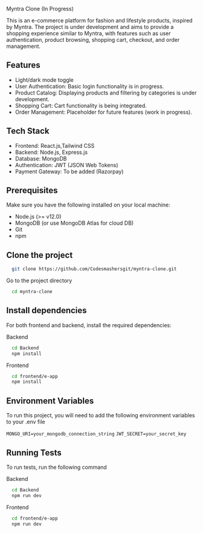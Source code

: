 
Myntra Clone (In Progress)


This is an e-commerce platform for fashion and lifestyle products, inspired by Myntra. The project is under development and aims to provide a shopping experience similar to Myntra, with features such as user authentication, product browsing, shopping cart, checkout, and order management.






## Features

- Light/dark mode toggle
- User Authentication: Basic login functionality is in progress.
- Product Catalog: Displaying products and filtering by categories is under development.
- Shopping Cart: Cart functionality is being integrated.
- Order Management: Placeholder for future features (work in progress).




## Tech Stack


- Frontend: React.js,Tailwind CSS
- Backend: Node.js, Express.js
- Database: MongoDB 
- Authentication: JWT (JSON Web Tokens)
- Payment Gateway: To be added (Razorpay)


##  Prerequisites

Make sure you have the following installed on your local machine:
- Node.js (>= v12.0)
- MongoDB (or use MongoDB Atlas for cloud DB)
- Git
- npm

## Clone the project



```bash
  git clone https://github.com/Codesmashersgit/myntra-clone.git
```

Go to the project directory

```bash
  cd myntra-clone
```

## Install dependencies
For both frontend and backend, install the required dependencies:

 Backend

```bash
  cd Backend
  npm install
```

Frontend

```bash
  cd frontend/e-app
  npm install
```



## Environment Variables

To run this project, you will need to add the following environment variables to your .env file

`MONGO_URI=your_mongodb_connection_string`
`JWT_SECRET=your_secret_key`



## Running Tests

To run tests, run the following command

Backend

```bash
  cd Backend
  npm run dev
```

Frontend

```bash
  cd frontend/e-app
  npm run dev
```